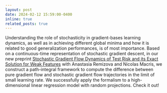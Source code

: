 ```yaml
---
layout: post
date: 2024-02-12 15:59:00-0400
inline: true
related_posts: true
---
```


Understanding the role of stochasticity in gradient-bases learning dynamics, as well as in achieving different global minima and how it is related to good generalization performances, is of most importance. Based on a continuous-time representation of stochastic gradient descent, in our new preprint [Stochastic Gradient Flow Dynamics of Test Risk and its Exact Solution for Weak Features](https://arxiv.org/abs/2402.07626) with Anastasia Remizova and Nicolas Macris, we construct a path-integral framework to compute the difference between pure gradient flow and stochastic gradient flow trajectories in the limit of small learning rate. We successfully apply the formalism to a high-dimensional linear regression model with random projections. Check it out!
